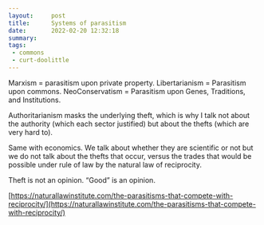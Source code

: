 ```yaml
---
layout:     post
title:      Systems of parasitism
date:       2022-02-20 12:32:18
summary:    
tags:
 - commons
 - curt-doolittle
---
```


Marxism = parasitism upon private property.
Libertarianism = Parasitism upon commons.
NeoConservatism = Parasitism upon Genes, Traditions, and Institutions.

Authoritarianism masks the underlying theft, which is why I talk not about the authority (which each sector justified) but about the thefts (which are very hard to).

Same with economics. We talk about whether they are scientific or not but we do not talk about the thefts that occur, versus the trades that would be possible under rule of law by the natural law of reciprocity.

Theft is not an opinion. “Good” is an opinion.

[https://naturallawinstitute.com/the-parasitisms-that-compete-with-reciprocity/](https://naturallawinstitute.com/the-parasitisms-that-compete-with-reciprocity/)